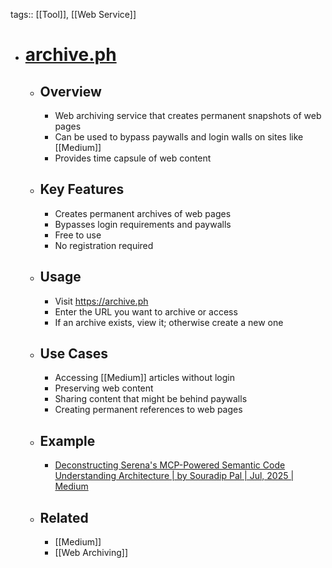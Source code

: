 tags:: [[Tool]], [[Web Service]]
- # [archive.ph](https://archive.ph)
	- ## Overview
		- Web archiving service that creates permanent snapshots of web pages
		- Can be used to bypass paywalls and login walls on sites like [[Medium]]
		- Provides time capsule of web content
	- ## Key Features
		- Creates permanent archives of web pages
		- Bypasses login requirements and paywalls
		- Free to use
		- No registration required
	- ## Usage
		- Visit https://archive.ph
		- Enter the URL you want to archive or access
		- If an archive exists, view it; otherwise create a new one
	- ## Use Cases
		- Accessing [[Medium]] articles without login
		- Preserving web content
		- Sharing content that might be behind paywalls
		- Creating permanent references to web pages
	- ## Example
		- [Deconstructing Serena's MCP-Powered Semantic Code Understanding Architecture | by Souradip Pal | Jul, 2025 | Medium](https://archive.ph/d5cf6)
	- ## Related
		- [[Medium]]
		- [[Web Archiving]]
